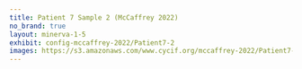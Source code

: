 ```yaml
---
title: Patient 7 Sample 2 (McCaffrey 2022)
no_brand: true
layout: minerva-1-5
exhibit: config-mccaffrey-2022/Patient7-2 
images: https://s3.amazonaws.com/www.cycif.org/mccaffrey-2022/Patient7-2
---
```

